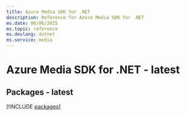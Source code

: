 ```yaml
---
title: Azure Media SDK for .NET
description: Reference for Azure Media SDK for .NET
ms.date: 06/06/2025
ms.topic: reference
ms.devlang: dotnet
ms.service: media
---
```

# Azure Media SDK for .NET - latest
## Packages - latest
[!INCLUDE [packages](media-index.md)]